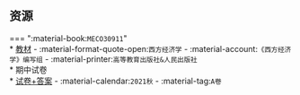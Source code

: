 ## 资源  
=== ":material-book:`MECO30911`"  
    * [教材](https://api.mir6.com/api/lanzou?url=https://cqu-openlib.lanzout.com/ikZ4a26n3kfa&down=true) - :material-format-quote-open:`西方经济学` - :material-account:`《西方经济学》编写组` - :material-printer:`高等教育出版社&人民出版社`  
    * 期中试卷  
        * [试卷+答案](https://api.mir6.com/api/lanzou?url=https://cqu-openlib.lanzout.com/ioufK26n3reb&down=true) - :material-calendar:`2021秋` - :material-tag:`A卷`  
